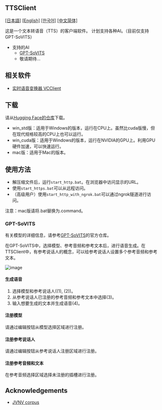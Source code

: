 TTSClient
---
  [[日本語]](./README.md) [[English]](./README_en.md) [[한국어]](./README_ko.md) [[中文简体]](./README_cn.md)

这是一个文本转语音（TTS）的客户端软件。
计划支持各种AI。（目前仅支持GPT-SoVITS）

- 支持的AI
  - [GPT-SoVITS](https://github.com/RVC-Boss/GPT-SoVITS)
  - 敬请期待...

## 相关软件
- [实时语音变换器 VCClient](https://github.com/w-okada/voice-changer)

## 下载
请从[Hugging Face的仓库](https://huggingface.co/wok000/ttsclient000/tree/main)下载。

- win_std版：适用于Windows的版本，运行在CPU上。虽然比cuda版慢，但在现代规格较高的CPU上也可以运行。
- win_cuda版：适用于Windows的版本，运行在NVIDIA的GPU上。利用GPU硬件加速，可以快速运行。
- mac版：适用于Mac的版本。

## 使用方法
- 解压缩文件后，运行`start_http.bat`。在浏览器中访问显示的URL。
- 使用`start_https.bat`可以从远程访问。
- （高级用户）使用`start_http_with_ngrok.bat`可以通过ngrok隧道进行访问。

注意：mac版请将.bat替换为.command。

### GPT-SoVITS

有关模型的详细信息，请参考[GPT-SoVITS](https://github.com/RVC-Boss/GPT-SoVITS)的官方仓库。

在GPT-SoVITS中，选择模型、参考音频和参考文本后，进行语音生成。在TTSClient中，有参考说话人的概念，可以给参考说话人设置多个参考音频和参考文本。

![image](https://github.com/user-attachments/assets/032a65ed-b9d5-4f8a-8efe-73bd10b66593)

#### 生成语音

1. 选择模型和参考说话人((1), (2))。
2. 从参考说话人已注册的参考音频和参考文本中选择(3)。
3. 输入想要生成的文本并生成语音(4)。

#### 注册模型

请通过编辑按钮从模型选择区域进行注册。

#### 注册参考说话人

请通过编辑按钮从参考说话人注册区域进行注册。

#### 注册参考音频和文本

在参考音频选择区域选择未注册的插槽进行注册。


## Acknowledgements
- [JVNV corpus](https://sites.google.com/site/shinnosuketakamichi/research-topics/jvnv_corpus)
